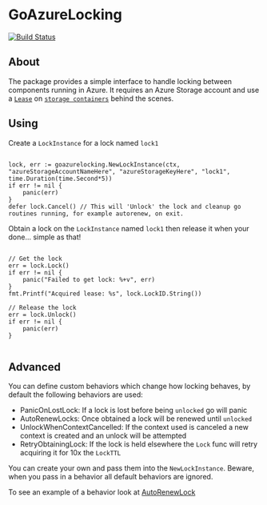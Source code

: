 # GoAzureLocking

[![Build Status](https://dev.azure.com/lawrencegripper/goazurelocking2/_apis/build/status/lawrencegripper.goazurelocking?branchName=master)](https://dev.azure.com/lawrencegripper/goazurelocking2/_build/latest?definitionId=2)

## About 

The package provides a simple interface to handle locking between components running in Azure. It requires an Azure Storage account and use a [`Lease`](https://docs.microsoft.com/en-us/rest/api/storageservices/lease-container) on [`storage containers`](https://docs.microsoft.com/en-us/rest/api/storageservices/create-container) behind the scenes. 

## Using

Create a `LockInstance` for a lock named `lock1`

```golang

lock, err := goazurelocking.NewLockInstance(ctx, "azureStorageAccountNameHere", "azureStorageKeyHere", "lock1", time.Duration(time.Second*5))
if err != nil {
	panic(err)
}
defer lock.Cancel() // This will 'Unlock' the lock and cleanup go routines running, for example autorenew, on exit. 

```

Obtain a lock on the `LockInstance` named `lock1` then release it when your done... simple as that!

```golang

// Get the lock
err = lock.Lock()
if err != nil {
	panic("Failed to get lock: %+v", err)
}
fmt.Printf("Acquired lease: %s", lock.LockID.String())

// Release the lock
err = lock.Unlock()
if err != nil {
	panic(err)
}
   
```


## Advanced

You can define custom behaviors which change how locking behaves, by default the following behaviors are used:

- PanicOnLostLock: If a lock is lost before being `unlocked` go will panic
- AutoRenewLocks: Once obtained a lock will be renewed until `unlocked`
- UnlockWhenContextCancelled: If the context used is canceled a new context is created and an unlock will be attempted
- RetryObtainingLock: If the lock is held elsewhere the `Lock` func will retry acquiring it for 10x the `LockTTL`

You can create your own and pass them into the `NewLockInstance`. Beware, when you pass in a behavior all default behaviors are ignored. 

To see an example of a behavior look at [AutoRenewLock](https://github.com/lawrencegripper/goazurelocking/blob/master/locking.go#L37)

